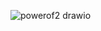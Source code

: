 ![powerof2 drawio](https://github.com/user-attachments/assets/46b7f804-fb59-4b31-8a69-152214b700eb)
